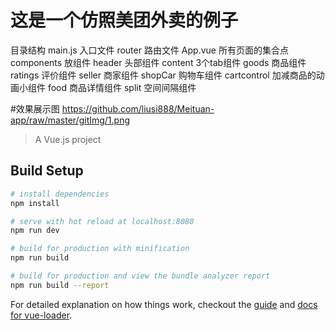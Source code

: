 # 这是一个仿照美团外卖的例子
目录结构
main.js        入口文件
router         路由文件
App.vue        所有页面的集合点
components     放组件
  header       头部组件
  content      3个tab组件
    goods      商品组件
    ratings    评价组件
    seller     商家组件
  shopCar      购物车组件
  cartcontrol  加减商品的动画小组件
  food         商品详情组件
  split        空间间隔组件

#效果展示图
https://github.com/liusi888/Meituan-app/raw/master/gitImg/1.png

> A Vue.js project

## Build Setup

``` bash
# install dependencies
npm install

# serve with hot reload at localhost:8080
npm run dev

# build for production with minification
npm run build

# build for production and view the bundle analyzer report
npm run build --report
```

For detailed explanation on how things work, checkout the [guide](http://vuejs-templates.github.io/webpack/) and [docs for vue-loader](http://vuejs.github.io/vue-loader).
